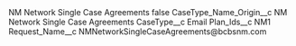 <?xml version="1.0" encoding="UTF-8"?>
<CustomMetadata xmlns="http://soap.sforce.com/2006/04/metadata" xmlns:xsi="http://www.w3.org/2001/XMLSchema-instance" xmlns:xsd="http://www.w3.org/2001/XMLSchema">
    <label>NM Network Single Case Agreements</label>
    <protected>false</protected>
    <values>
        <field>CaseType_Name_Origin__c</field>
        <value xsi:type="xsd:string">NM Network Single Case Agreements</value>
    </values>
    <values>
        <field>CaseType__c</field>
        <value xsi:type="xsd:string">Email</value>
    </values>
    <values>
        <field>Plan_Ids__c</field>
        <value xsi:type="xsd:string">NM1</value>
    </values>
    <values>
        <field>Request_Name__c</field>
        <value xsi:type="xsd:string">NMNetworkSingleCaseAgreements@bcbsnm.com</value>
    </values>
</CustomMetadata>
